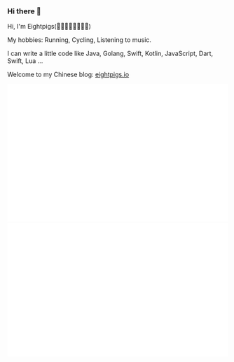 ### Hi there 👋

Hi, I'm Eightpigs(🐖🐖🐖🐖🐖🐖🐖🐖)

My hobbies: Running, Cycling, Listening to music.

I can write a little code like Java, Golang, Swift, Kotlin, JavaScript, Dart, Swift, Lua ...

Welcome to my Chinese blog: [eightpigs.io](https://eightpigs.io)

![Eightpigs 的 Github 统计信息](https://github.com/eightpigs/github-stats/blob/master/generated/overview.svg)
![ightpigs 的 Github 统计信息](https://github.com/eightpigs/github-stats/blob/master/generated/languages.svg)
